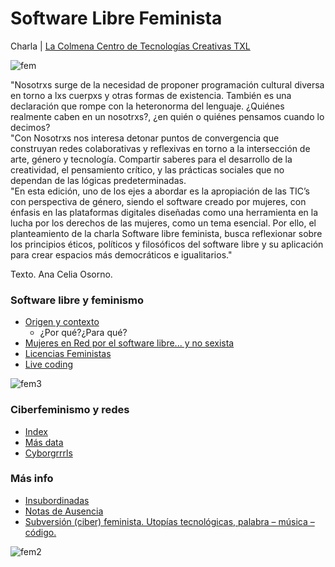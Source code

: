 # Software Libre Feminista

Charla | [La Colmena Centro de Tecnologías Creativas TXL](https://www.centroculturadigital.mx/actividad/Software-Libre-Feminista-3sFyZYHyl)


![fem](https://media.giphy.com/media/3oEduGltSSsJoBJIty/giphy.gif)  


"Nosotrxs surge de la necesidad de proponer programación cultural diversa en torno a lxs cuerpxs y otras formas de existencia. También es una declaración que rompe con la heteronorma del lenguaje. ¿Quiénes realmente caben en un nosotrxs?, ¿en quién o quiénes pensamos cuando lo decimos?  
"Con Nosotrxs nos interesa detonar puntos de convergencia que construyan redes colaborativas y reflexivas en torno a la intersección de arte, género y tecnología. Compartir saberes para el desarrollo de la creatividad, el pensamiento crítico, y las prácticas sociales que no dependan de las lógicas predeterminadas.  
"En esta edición, uno de los ejes a abordar es la apropiación de las TIC’s con perspectiva de género, siendo el software creado por mujeres, con énfasis en las plataformas digitales diseñadas como una herramienta en la lucha por los derechos de las mujeres, como un tema esencial. Por ello, el planteamiento de la charla Software libre feminista, busca reflexionar sobre los principios éticos, políticos y filosóficos del software libre y su aplicación para crear espacios más democráticos e igualitarios."  

Texto. Ana Celia Osorno.


### Software libre y feminismo

- [Origen y contexto](https://www.gnu.org/)
	- ¿Por qué?¿Para qué?
- [Mujeres en Red por el software libre... y no sexista ](https://www.mujeresenred.net/software_libre/indexsl.html)
- [Licencias Feministas](https://labekka.red/licencia-f2f/)
- [Live coding](https://github.com/toplap/awesome-livecoding#code-of-conduct)

![fem3](https://github.com/MarianneTeixido/software-libre-feminista/tree/main/img/escritorio.jpg)  


### Ciberfeminismo y redes

- [Index](https://cyberfeminismindex.com/)
- [Más data](https://monoskop.org/Cyberfeminism) 
- [Cyborgrrrls](https://cyborgrrrls.wordpress.com/)

### Más info

- [Insubordinadas](https://insubordinadas.com/la-chinampa/)
- [Notas de Ausencia](https://notasdeausencia.cc/memorial/)
- [Subversión (ciber) feminista. Utopías tecnológicas, palabra – música – código.](https://www.tierraadentro.cultura.gob.mx/subversion-ciber-feminista-utopias-tecnologicas-palabra-musica-codigo/)

![fem2](https://github.com/MarianneTeixido/software-libre-feminista/tree/main/img/libertad.jpg)  





